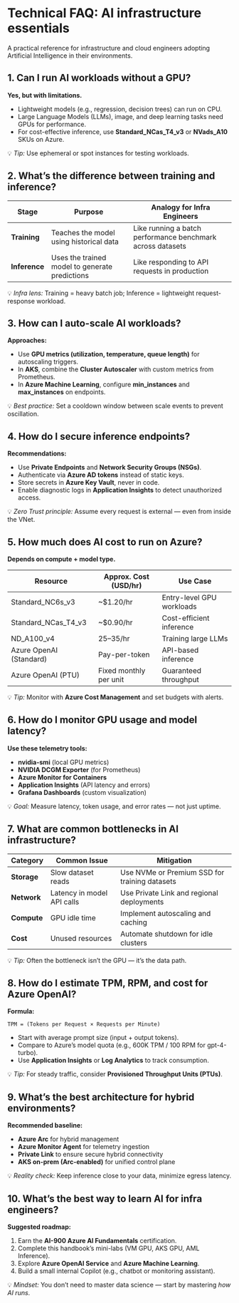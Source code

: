 # Technical FAQ: AI infrastructure essentials

A practical reference for infrastructure and cloud engineers adopting Artificial Intelligence in their environments.

## 1. Can I run AI workloads without a GPU?

**Yes, but with limitations.**

- Lightweight models (e.g., regression, decision trees) can run on CPU.  
- Large Language Models (LLMs), image, and deep learning tasks need GPUs for performance.  
- For cost-effective inference, use **Standard_NCas_T4_v3** or **NVads_A10** SKUs on Azure.

💡 *Tip:* Use ephemeral or spot instances for testing workloads.

## 2. What’s the difference between training and inference?

| Stage | Purpose | Analogy for Infra Engineers |
|--------|----------|-----------------------------|
| **Training** | Teaches the model using historical data | Like running a batch performance benchmark across datasets |
| **Inference** | Uses the trained model to generate predictions | Like responding to API requests in production |

💡 *Infra lens:* Training = heavy batch job; Inference = lightweight request-response workload.

## 3. How can I auto-scale AI workloads?

**Approaches:**
- Use **GPU metrics (utilization, temperature, queue length)** for autoscaling triggers.  
- In **AKS**, combine the **Cluster Autoscaler** with custom metrics from Prometheus.  
- In **Azure Machine Learning**, configure **min_instances** and **max_instances** on endpoints.  

💡 *Best practice:* Set a cooldown window between scale events to prevent oscillation.


## 4. How do I secure inference endpoints?

**Recommendations:**
- Use **Private Endpoints** and **Network Security Groups (NSGs)**.  
- Authenticate via **Azure AD tokens** instead of static keys.  
- Store secrets in **Azure Key Vault**, never in code.  
- Enable diagnostic logs in **Application Insights** to detect unauthorized access.

💡 *Zero Trust principle:* Assume every request is external — even from inside the VNet.

## 5. How much does AI cost to run on Azure?

**Depends on compute + model type.**

| Resource | Approx. Cost (USD/hr) | Use Case |
|-----------|----------------------|-----------|
| Standard_NC6s_v3 | ~$1.20/hr | Entry-level GPU workloads |
| Standard_NCas_T4_v3 | ~$0.90/hr | Cost-efficient inference |
| ND_A100_v4 | $25–$35/hr | Training large LLMs |
| Azure OpenAI (Standard) | Pay-per-token | API-based inference |
| Azure OpenAI (PTU) | Fixed monthly per unit | Guaranteed throughput |

💡 *Tip:* Monitor with **Azure Cost Management** and set budgets with alerts.

## 6. How do I monitor GPU usage and model latency?

**Use these telemetry tools:**
- **nvidia-smi** (local GPU metrics)
- **NVIDIA DCGM Exporter** (for Prometheus)
- **Azure Monitor for Containers**
- **Application Insights** (API latency and errors)
- **Grafana Dashboards** (custom visualization)

💡 *Goal:* Measure latency, token usage, and error rates — not just uptime.

## 7. What are common bottlenecks in AI infrastructure?

| Category | Common Issue | Mitigation |
|-----------|---------------|------------|
| **Storage** | Slow dataset reads | Use NVMe or Premium SSD for training datasets |
| **Network** | Latency in model API calls | Use Private Link and regional deployments |
| **Compute** | GPU idle time | Implement autoscaling and caching |
| **Cost** | Unused resources | Automate shutdown for idle clusters |

💡 *Tip:* Often the bottleneck isn’t the GPU — it’s the data path.

## 8. How do I estimate TPM, RPM, and cost for Azure OpenAI?

**Formula:**
```
TPM = (Tokens per Request × Requests per Minute)
```
- Start with average prompt size (input + output tokens).  
- Compare to Azure’s model quota (e.g., 600K TPM / 100 RPM for gpt-4-turbo).  
- Use **Application Insights** or **Log Analytics** to track consumption.  

💡 *Tip:* For steady traffic, consider **Provisioned Throughput Units (PTUs)**.

## 9. What’s the best architecture for hybrid environments?

**Recommended baseline:**
- **Azure Arc** for hybrid management  
- **Azure Monitor Agent** for telemetry ingestion  
- **Private Link** to ensure secure hybrid connectivity  
- **AKS on-prem (Arc-enabled)** for unified control plane  

💡 *Reality check:* Keep inference close to your data, minimize egress latency.

## 10. What’s the best way to learn AI for infra engineers?

**Suggested roadmap:**
1. Earn the **AI-900 Azure AI Fundamentals** certification.  
2. Complete this handbook’s mini-labs (VM GPU, AKS GPU, AML Inference).  
3. Explore **Azure OpenAI Service** and **Azure Machine Learning**.  
4. Build a small internal Copilot (e.g., chatbot or monitoring assistant).  

💡 *Mindset:* You don’t need to master data science — start by mastering *how AI runs*.

